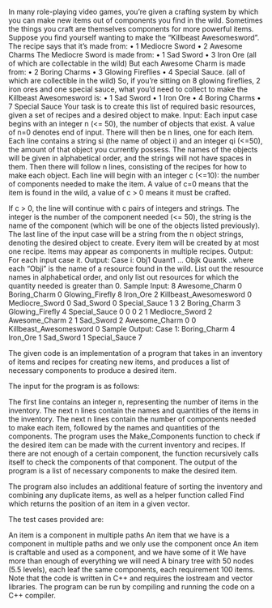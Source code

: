 In many role-playing video games, you’re given a crafting system by which you can make new items out
of components you find in the wild. Sometimes the things you craft are themselves components for
more powerful items.
Suppose you find yourself wanting to make the “Killbeast Awesomesword”. The recipe says that it’s
made from:
• 1 Mediocre Sword
• 2 Awesome Charms
The Mediocre Sword is made from:
• 1 Sad Sword
• 3 Iron Ore
(all of which are collectable in the wild)
But each Awesome Charm is made from:
• 2 Boring Charms
• 3 Glowing Fireflies
• 4 Special Sauce.
(all of which are collectible in the wild)
So, if you’re sitting on 8 glowing fireflies, 2 iron ores and one special sauce, what you’d need to collect to
make the Killbeast Awesomesword is:
• 1 Sad Sword
• 1 Iron Ore
• 4 Boring Charms
• 7 Special Sauce
Your task is to create this list of required basic resources, given a set of recipes and a desired object to
make.
Input:
Each input case begins with an integer n (<= 50), the number of objects that exist. A value of n=0
denotes end of input.
There will then be n lines, one for each item. Each line contains a string si (the name of object i) and an
integer qi (<=50), the amount of that object you currently possess. The names of the objects will be
given in alphabetical order, and the strings will not have spaces in them.
Then there will follow n lines, consisting of the recipes for how to make each object. Each line will begin
with an integer c (<=10): the number of components needed to make the item. A value of c=0 means
that the item is found in the wild, a value of c > 0 means it must be crafted.

If c > 0, the line will continue with c pairs of integers and strings. The integer is the number of the
component needed (<= 50), the string is the name of the component (which will be one of the objects
listed previously).
The last line of the input case will be a string from the n object strings, denoting the desired object to
create.
Every item will be created by at most one recipe. Items may appear as components in multiple recipes.
Output:
For each input case it. Output:
Case i:
Obj1 Quant1
...
Objk Quantk
..where each “Obji” is the name of a resource found in the wild. List out the resource names in
alphabetical order, and only list out resources for which the quantity needed is greater than 0.
Sample Input:
8
Awesome_Charm 0
Boring_Charm 0
Glowing_Firefly 8
Iron_Ore 2
Killbeast_Awesomesword 0
Mediocre_Sword 0
Sad_Sword 0
Special_Sauce 1
3 2 Boring_Charm 3 Glowing_Firefly 4 Special_Sauce
0
0
0
2 1 Mediocre_Sword 2 Awesome_Charm
2 1 Sad_Sword 2 Awesome_Charm
0
0
Killbeast_Awesomesword
0
Sample Output:
Case 1:
Boring_Charm 4
Iron_Ore 1
Sad_Sword 1
Special_Sauce 7









The given code is an implementation of a program that takes in an inventory of items and recipes for creating new items, and produces a list of necessary components to produce a desired item.

The input for the program is as follows:

The first line contains an integer n, representing the number of items in the inventory.
The next n lines contain the names and quantities of the items in the inventory.
The next n lines contain the number of components needed to make each item, followed by the names and quantities of the components.
The program uses the Make_Components function to check if the desired item can be made with the current inventory and recipes. If there are not enough of a certain component, the function recursively calls itself to check the components of that component. The output of the program is a list of necessary components to make the desired item.

The program also includes an additional feature of sorting the inventory and combining any duplicate items, as well as a helper function called Find which returns the position of an item in a given vector.

The test cases provided are:

An item is a component in multiple paths
An item that we have is a component in multiple paths and we only use the component once
An item is craftable and used as a component, and we have some of it
We have more than enough of everything we will need
A binary tree with 50 nodes (5.5 levels), each leaf the same components, each requirement 100 items.
Note that the code is written in C++ and requires the iostream and vector libraries. The program can be run by compiling and running the code on a C++ compiler.

